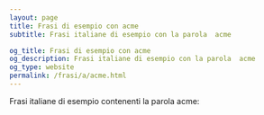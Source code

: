 ```yaml
---
layout: page
title: Frasi di esempio con acme 
subtitle: Frasi italiane di esempio con la parola  acme

og_title: Frasi di esempio con acme 
og_description: Frasi italiane di esempio con la parola  acme
og_type: website
permalink: /frasi/a/acme.html
---
```


Frasi italiane di esempio contenenti la parola acme:



